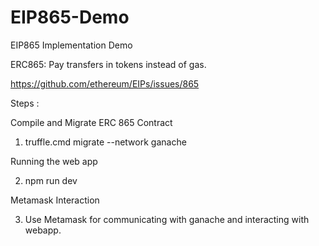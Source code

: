 # EIP865-Demo
EIP865 Implementation Demo 

ERC865: Pay transfers in tokens instead of gas.

https://github.com/ethereum/EIPs/issues/865


Steps : 

Compile and Migrate ERC 865 Contract

1.  truffle.cmd migrate --network ganache

Running the web app 

2. npm run dev

Metamask Interaction

3. Use Metamask for communicating with ganache and interacting with webapp. 
